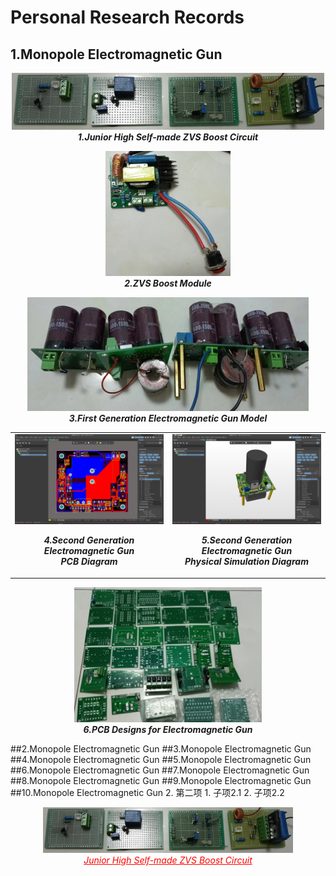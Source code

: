 # Personal Research Records
## 1.Monopole Electromagnetic Gun

<p align="center">
    <img src="https://github.com/ccwss-maker/Research-Records/blob/master/1.Monopole%20Electromagnetic%20Gun/1.Junior%20High%20Self-made%20ZVS%20Boost%20Circuit.jpeg?raw=true" style="width: 500px;" alt="Junior High Self-made ZVS Boost Circuit">
    <br>
    <strong><em>1.Junior High Self-made ZVS Boost Circuit</em></strong>
</p>

<p align="center">
    <img src="https://github.com/ccwss-maker/Research-Records/blob/master/1.Monopole%20Electromagnetic%20Gun/2.ZVS%20Boost%20Module.jpeg?raw=true" style="width: 200px;" alt="ZVS Boost Module">
    <br>
    <strong><em>2.ZVS Boost Module</em></strong>
</p>

<p align="center">
    <img src="https://github.com/ccwss-maker/Research-Records/blob/master/1.Monopole%20Electromagnetic%20Gun/3.First%20Generation%20Electromagnetic%20Gun%20Model.jpg?raw=true" style="width: 450px;" alt="First Generation Electromagnetic Gun Model">
    <br>
    <strong><em>3.First Generation Electromagnetic Gun Model</em></strong>
</p>

<table>
  <tr>
    <td>
        <img src="https://github.com/ccwss-maker/Research-Records/blob/master/1.Monopole%20Electromagnetic%20Gun/4.Second%20Generation%20Electromagnetic%20Gun%20PCB%20Diagram.png?raw=true" alt="Second Generation Electromagnetic Gun PCB Diagram">
        <br>
        <p align="center"><strong><em>4.Second Generation Electromagnetic Gun <br> PCB Diagram</em></strong></p>
    </td>
    <td>
        <img src="https://github.com/ccwss-maker/Research-Records/blob/master/1.Monopole%20Electromagnetic%20Gun/5.Second%20Generation%20Electromagnetic%20Gun%20Physical%20Simulation%20Diagram.png?raw=true" alt="Second Generation Electromagnetic Gun Physical Simulation Diagram">
        <br>
        <p align="center"><strong><em>5.Second Generation Electromagnetic Gun <br> Physical Simulation Diagram</em></strong></p>
    </td>
  </tr>
</table>

<p align="center">
    <img src="https://github.com/ccwss-maker/Research-Records/blob/master/1.Monopole%20Electromagnetic%20Gun/6.PCB%20Designs%20for%20Electromagnetic%20Gun.jpg?raw=true" style="width: 300px;" alt="PCB Designs for Electromagnetic Gun">
    <br>
    <strong><em>6.PCB Designs for Electromagnetic Gun</em></strong>
</p>


##2.Monopole Electromagnetic Gun
##3.Monopole Electromagnetic Gun
##4.Monopole Electromagnetic Gun
##5.Monopole Electromagnetic Gun
##6.Monopole Electromagnetic Gun
##7.Monopole Electromagnetic Gun
##8.Monopole Electromagnetic Gun
##9.Monopole Electromagnetic Gun
##10.Monopole Electromagnetic Gun
2. 第二项
    1. 子项2.1
   2. 子项2.2

<p align="center">
    <img src="https://github.com/ccwss-maker/Research-Records/blob/master/1.Monopole%20Electromagnetic%20Gun/1.Junior%20High%20Self-made%20ZVS%20Boost%20Circuit.jpeg?raw=true" style="width: 400px;" alt="Junior High Self-made ZVS Boost Circuit">
    <a href="https://github.com/ccwss-maker/Research-Records/blob/master/1.Monopole%20Electromagnetic%20Gun/1.Junior%20High%20Self-made%20ZVS%20Boost%20Circuit.jpeg?raw=true" style="color: #FF0000;">
        <br>
        <em>Junior High Self-made ZVS Boost Circuit</em>
    </a>
</p>
